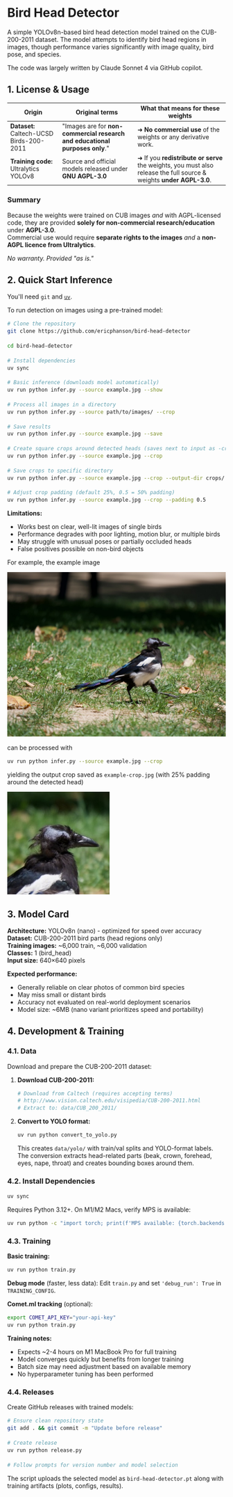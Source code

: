 # Bird Head Detector

A simple YOLOv8n-based bird head detection model trained on the CUB-200-2011 dataset. The model attempts to identify bird head regions in images, though performance varies significantly with image quality, bird pose, and species.

The code was largely written by Claude Sonnet 4 via GitHub copilot.

## 1. License & Usage

| Origin | Original terms | What that means for these weights |
|--------|----------------|-----------------------------------|
| **Dataset:** Caltech-UCSD Birds-200-2011 | "Images are for **non-commercial research and educational purposes only**." | ➜ **No commercial use** of the weights or any derivative work. |
| **Training code:** Ultralytics YOLOv8 | Source and official models released under **GNU AGPL-3.0** | ➜ If you **redistribute or serve** the weights, you must also release the full source & weights **under AGPL-3.0**. |

### Summary  
Because the weights were trained on CUB images *and* with AGPL-licensed code, they are provided **solely for non-commercial research/education** under **AGPL-3.0**.  
Commercial use would require **separate rights to the images** *and* a **non-AGPL licence from Ultralytics**.

*No warranty. Provided "as is."*

## 2. Quick Start Inference

You'll need `git` and [`uv`](https://docs.astral.sh/uv/getting-started/installation/).

To run detection on images using a pre-trained model:

```bash
# Clone the repository
git clone https://github.com/ericphanson/bird-head-detector

cd bird-head-detector

# Install dependencies
uv sync

# Basic inference (downloads model automatically)
uv run python infer.py --source example.jpg --show

# Process all images in a directory
uv run python infer.py --source path/to/images/ --crop

# Save results
uv run python infer.py --source example.jpg --save

# Create square crops around detected heads (saves next to input as -crop suffix)
uv run python infer.py --source example.jpg --crop

# Save crops to specific directory
uv run python infer.py --source example.jpg --crop --output-dir crops/

# Adjust crop padding (default 25%, 0.5 = 50% padding)
uv run python infer.py --source example.jpg --crop --padding 0.5
```

**Limitations:**
- Works best on clear, well-lit images of single birds
- Performance degrades with poor lighting, motion blur, or multiple birds
- May struggle with unusual poses or partially occluded heads
- False positives possible on non-bird objects

For example, the example image

![](./example.jpg)

can be processed with

```sh
uv run python infer.py --source example.jpg --crop
```

yielding the output crop saved as `example-crop.jpg` (with 25% padding around the detected head)

![](./example-crop.jpg)


## 3. Model Card

**Architecture:** YOLOv8n (nano) - optimized for speed over accuracy  
**Dataset:** CUB-200-2011 bird parts (head regions only)  
**Training images:** ~6,000 train, ~6,000 validation  
**Classes:** 1 (bird_head)  
**Input size:** 640×640 pixels  

**Expected performance:**
- Generally reliable on clear photos of common bird species
- May miss small or distant birds
- Accuracy not evaluated on real-world deployment scenarios
- Model size: ~6MB (nano variant prioritizes speed and portability)

## 4. Development & Training

### 4.1. Data

Download and prepare the CUB-200-2011 dataset:

1. **Download CUB-200-2011:**
   ```bash
   # Download from Caltech (requires accepting terms)
   # http://www.vision.caltech.edu/visipedia/CUB-200-2011.html
   # Extract to: data/CUB_200_2011/
   ```

2. **Convert to YOLO format:**
   ```bash
   uv run python convert_to_yolo.py
   ```
   
   This creates `data/yolo/` with train/val splits and YOLO-format labels. The conversion extracts head-related parts (beak, crown, forehead, eyes, nape, throat) and creates bounding boxes around them.

### 4.2. Install Dependencies

```bash
uv sync
```

Requires Python 3.12+. On M1/M2 Macs, verify MPS is available:
```bash
uv run python -c "import torch; print(f'MPS available: {torch.backends.mps.is_available()}')"
```

### 4.3. Training

**Basic training:**
```bash
uv run python train.py
```

**Debug mode** (faster, less data):
Edit `train.py` and set `'debug_run': True` in `TRAINING_CONFIG`.

**Comet.ml tracking** (optional):
```bash
export COMET_API_KEY="your-api-key"
uv run python train.py
```

**Training notes:**
- Expects ~2-4 hours on M1 MacBook Pro for full training
- Model converges quickly but benefits from longer training
- Batch size may need adjustment based on available memory
- No hyperparameter tuning has been performed

### 4.4. Releases

Create GitHub releases with trained models:

```bash
# Ensure clean repository state
git add . && git commit -m "Update before release"

# Create release
uv run python release.py

# Follow prompts for version number and model selection
```

The script uploads the selected model as `bird-head-detector.pt` along with training artifacts (plots, configs, results).
